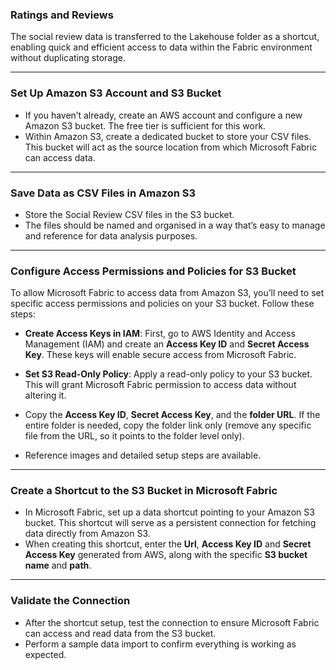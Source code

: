 ### Ratings and Reviews
The social review data is transferred to the Lakehouse folder as a shortcut, enabling quick and efficient access to data within the Fabric environment without duplicating storage.

---

### Set Up Amazon S3 Account and S3 Bucket

- If you haven’t already, create an AWS account and configure a new Amazon S3 bucket. The free tier is sufficient for this work.
- Within Amazon S3, create a dedicated bucket to store your CSV files. This bucket will act as the source location from which Microsoft Fabric can access data.

---

### Save Data as CSV Files in Amazon S3

- Store the Social Review CSV files in the S3 bucket.
- The files should be named and organised in a way that’s easy to manage and reference for data analysis purposes.

---

### Configure Access Permissions and Policies for S3 Bucket

To allow Microsoft Fabric to access data from Amazon S3, you’ll need to set specific access permissions and policies on your S3 bucket. Follow these steps:

- **Create Access Keys in IAM**: First, go to AWS Identity and Access Management (IAM) and create an **Access Key ID** and **Secret Access Key**. These keys will enable secure access from Microsoft Fabric.

- **Set S3 Read-Only Policy**: Apply a read-only policy to your S3 bucket. This will grant Microsoft Fabric permission to access data without altering it.
- Copy the **Access Key ID**, **Secret Access Key**, and the **folder URL**. If the entire folder is needed, copy the folder link only (remove any specific file from the URL, so it points to the folder level only).
- Reference images and detailed setup steps are available.



---

### Create a Shortcut to the S3 Bucket in Microsoft Fabric

- In Microsoft Fabric, set up a data shortcut pointing to your Amazon S3 bucket. This shortcut will serve as a persistent connection for fetching data directly from Amazon S3.
- When creating this shortcut, enter the **Url**, **Access Key ID** and **Secret Access Key** generated from AWS, along with the specific **S3 bucket name** and **path**.



---

### Validate the Connection

- After the shortcut setup, test the connection to ensure Microsoft Fabric can access and read data from the S3 bucket.
- Perform a sample data import to confirm everything is working as expected.